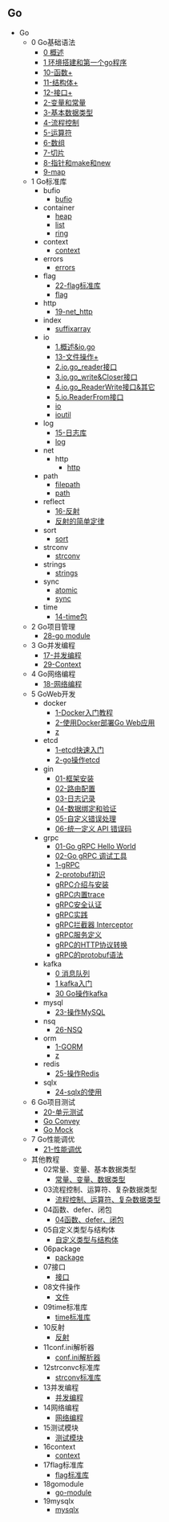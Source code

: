 ## Go
- Go
  - 0 Go基础语法
    - [0 概述](Go/0%20Go基础语法/0%20概述.md)
    - [1 环境搭建和第一个go程序](Go/0%20Go基础语法/1%20环境搭建和第一个go程序.md)
    - [10-函数+](Go/0%20Go基础语法/10-函数+.md)
    - [11-结构体+](Go/0%20Go基础语法/11-结构体+.md)
    - [12-接口+](Go/0%20Go基础语法/12-接口+.md)
    - [2-变量和常量](Go/0%20Go基础语法/2-变量和常量.md)
    - [3-基本数据类型](Go/0%20Go基础语法/3-基本数据类型.md)
    - [4-流程控制](Go/0%20Go基础语法/4-流程控制.md)
    - [5-运算符](Go/0%20Go基础语法/5-运算符.md)
    - [6-数组](Go/0%20Go基础语法/6-数组.md)
    - [7-切片](Go/0%20Go基础语法/7-切片.md)
    - [8-指针和make和new](Go/0%20Go基础语法/8-指针和make和new.md)
    - [9-map](Go/0%20Go基础语法/9-map.md)
  - 1 Go标准库
    - bufio
      - [bufio](Go/1%20Go标准库/bufio/bufio.md)
    - container
      - [heap](Go/1%20Go标准库/container/heap.md)
      - [list](Go/1%20Go标准库/container/list.md)
      - [ring](Go/1%20Go标准库/container/ring.md)
    - context
      - [context](Go/1%20Go标准库/context/context.md)
    - errors
      - [errors](Go/1%20Go标准库/errors/errors.md)
    - flag
      - [22-flag标准库](Go/1%20Go标准库/flag/22-flag标准库.md)
      - [flag](Go/1%20Go标准库/flag/flag.md)
    - http
      - [19-net_http](Go/1%20Go标准库/http/19-net_http.md)
    - index
      - [suffixarray](Go/1%20Go标准库/index/suffixarray.md)
    - io
      - [1.概述&io.go](Go/1%20Go标准库/io/1.概述&io.go.md)
      - [13-文件操作+](Go/1%20Go标准库/io/13-文件操作+.md)
      - [2.io.go_reader接口](Go/1%20Go标准库/io/2.io.go_reader接口.md)
      - [3.io.go_write&Closer接口](Go/1%20Go标准库/io/3.io.go_write&Closer接口.md)
      - [4.io.go_ReaderWrite接口&其它](Go/1%20Go标准库/io/4.io.go_ReaderWrite接口&其它.md)
      - [5.io.ReaderFrom接口](Go/1%20Go标准库/io/5.io.ReaderFrom接口.md)
      - [io](Go/1%20Go标准库/io/io.md)
      - [ioutil](Go/1%20Go标准库/io/ioutil.md)
    - log
      - [15-日志库](Go/1%20Go标准库/log/15-日志库.md)
      - [log](Go/1%20Go标准库/log/log.md)
    - net
      - http
        - [http](Go/1%20Go标准库/net/http/http.md)
    - path
      - [filepath](Go/1%20Go标准库/path/filepath.md)
      - [path](Go/1%20Go标准库/path/path.md)
    - reflect
      - [16-反射](Go/1%20Go标准库/reflect/16-反射.md)
      - [反射的简单定律](Go/1%20Go标准库/reflect/反射的简单定律.md)
    - sort
      - [sort](Go/1%20Go标准库/sort/sort.md)
    - strconv
      - [strconv](Go/1%20Go标准库/strconv/strconv.md)
    - strings
      - [strings](Go/1%20Go标准库/strings/strings.md)
    - sync
      - [atomic](Go/1%20Go标准库/sync/atomic.md)
      - [sync](Go/1%20Go标准库/sync/sync.md)
    - time
      - [14-time包](Go/1%20Go标准库/time/14-time包.md)
  - 2 Go项目管理
    - [28-go module](Go/2%20Go项目管理/28-go%20module.md)
  - 3 Go并发编程
    - [17-并发编程](Go/3%20Go并发编程/17-并发编程.md)
    - [29-Context](Go/3%20Go并发编程/29-Context.md)
  - 4 Go网络编程
    - [18-网络编程](Go/4%20Go网络编程/18-网络编程.md)
  - 5 GoWeb开发
    - docker
      - [1-Docker入门教程](Go/5%20GoWeb开发/docker/1-Docker入门教程.md)
      - [2-使用Docker部署Go Web应用](Go/5%20GoWeb开发/docker/2-使用Docker部署Go%20Web应用.md)
      - [z](Go/5%20GoWeb开发/docker/z.md)
    - etcd
      - [1-etcd快速入门](Go/5%20GoWeb开发/etcd/1-etcd快速入门.md)
      - [2-go操作etcd](Go/5%20GoWeb开发/etcd/2-go操作etcd.md)
    - gin
      - [01-框架安装](Go/5%20GoWeb开发/gin/01-框架安装.md)
      - [02-路由配置](Go/5%20GoWeb开发/gin/02-路由配置.md)
      - [03-日志记录](Go/5%20GoWeb开发/gin/03-日志记录.md)
      - [04-数据绑定和验证](Go/5%20GoWeb开发/gin/04-数据绑定和验证.md)
      - [05-自定义错误处理](Go/5%20GoWeb开发/gin/05-自定义错误处理.md)
      - [06-统一定义 API 错误码](Go/5%20GoWeb开发/gin/06-统一定义%20API%20错误码.md)
    - grpc
      - [01-Go gRPC Hello World](Go/5%20GoWeb开发/grpc/01-Go%20gRPC%20Hello%20World.md)
      - [02-Go gRPC 调试工具](Go/5%20GoWeb开发/grpc/02-Go%20gRPC%20调试工具.md)
      - [1-gRPC](Go/5%20GoWeb开发/grpc/1-gRPC.md)
      - [2-protobuf初识](Go/5%20GoWeb开发/grpc/2-protobuf初识.md)
      - [gRPC介绍与安装](Go/5%20GoWeb开发/grpc/gRPC介绍与安装.md)
      - [gRPC内置trace](Go/5%20GoWeb开发/grpc/gRPC内置trace.md)
      - [gRPC安全认证](Go/5%20GoWeb开发/grpc/gRPC安全认证.md)
      - [gRPC实践](Go/5%20GoWeb开发/grpc/gRPC实践.md)
      - [gRPC拦截器 Interceptor](Go/5%20GoWeb开发/grpc/gRPC拦截器%20Interceptor.md)
      - [gRPC服务定义](Go/5%20GoWeb开发/grpc/gRPC服务定义.md)
      - [gRPC的HTTP协议转换](Go/5%20GoWeb开发/grpc/gRPC的HTTP协议转换.md)
      - [gRPC的protobuf语法](Go/5%20GoWeb开发/grpc/gRPC的protobuf语法.md)
    - kafka
      - [0 消息队列](Go/5%20GoWeb开发/kafka/0%20消息队列.md)
      - [1 kafka入门](Go/5%20GoWeb开发/kafka/1%20kafka入门.md)
      - [30 Go操作kafka](Go/5%20GoWeb开发/kafka/30%20Go操作kafka.md)
    - mysql
      - [23-操作MySQL](Go/5%20GoWeb开发/mysql/23-操作MySQL.md)
    - nsq
      - [26-NSQ](Go/5%20GoWeb开发/nsq/26-NSQ.md)
    - orm
      - [1-GORM](Go/5%20GoWeb开发/orm/1-GORM.md)
      - [z](Go/5%20GoWeb开发/orm/z.md)
    - redis
      - [25-操作Redis](Go/5%20GoWeb开发/redis/25-操作Redis.md)
    - sqlx
      - [24-sqlx的使用](Go/5%20GoWeb开发/sqlx/24-sqlx的使用.md)
  - 6 Go项目测试
    - [20-单元测试](Go/6%20Go项目测试/20-单元测试.md)
    - [Go Convey](Go/6%20Go项目测试/Go%20Convey.md)
    - [Go Mock](Go/6%20Go项目测试/Go%20Mock.md)
  - 7 Go性能调优
    - [21-性能调优](Go/7%20Go性能调优/21-性能调优.md)
  - 其他教程
    - 02常量、变量、基本数据类型
      - [常量、变量、数据类型](Go/其他教程/02常量、变量、基本数据类型/常量、变量、数据类型.md)
    - 03流程控制、运算符、复杂数据类型
      - [流程控制、运算符、复杂数据类型](Go/其他教程/03流程控制、运算符、复杂数据类型/流程控制、运算符、复杂数据类型.md)
    - 04函数、defer、闭包
      - [04函数、defer、闭包](Go/其他教程/04函数、defer、闭包/04函数、defer、闭包.md)
    - 05自定义类型与结构体
      - [自定义类型与结构体](Go/其他教程/05自定义类型与结构体/自定义类型与结构体.md)
    - 06package
      - [package](Go/其他教程/06package/package.md)
    - 07接口
      - [接口](Go/其他教程/07接口/接口.md)
    - 08文件操作
      - [文件](Go/其他教程/08文件操作/文件.md)
    - 09time标准库
      - [time标准库](Go/其他教程/09time标准库/time标准库.md)
    - 10反射
      - [反射](Go/其他教程/10反射/反射.md)
    - 11conf.ini解析器
      - [conf.ini解析器](Go/其他教程/11conf.ini解析器/conf.ini解析器.md)
    - 12strconvc标准库
      - [strconv标准库](Go/其他教程/12strconvc标准库/strconv标准库.md)
    - 13并发编程
      - [并发编程](Go/其他教程/13并发编程/并发编程.md)
    - 14网络编程
      - [网络编程](Go/其他教程/14网络编程/网络编程.md)
    - 15测试模块
      - [测试模块](Go/其他教程/15测试模块/测试模块.md)
    - 16context
      - [context](Go/其他教程/16context/context.md)
    - 17flag标准库
      - [flag标准库](Go/其他教程/17flag标准库/flag标准库.md)
    - 18gomodule
      - [go-module](Go/其他教程/18gomodule/go-module.md)
    - 19mysqlx
      - [mysqlx](Go/其他教程/19mysqlx/mysqlx.md)
